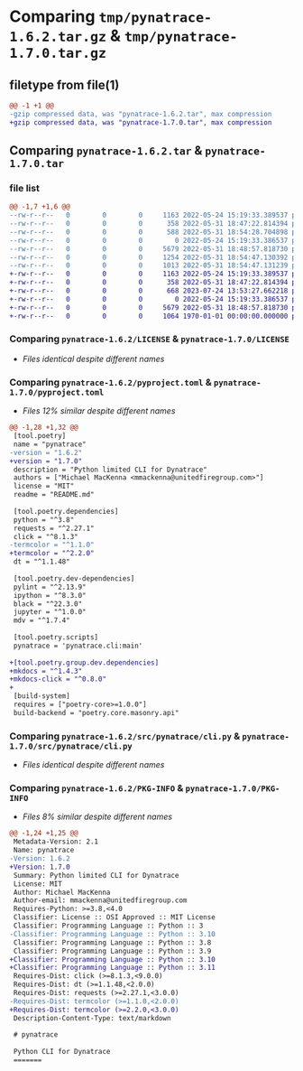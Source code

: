 # Comparing `tmp/pynatrace-1.6.2.tar.gz` & `tmp/pynatrace-1.7.0.tar.gz`

## filetype from file(1)

```diff
@@ -1 +1 @@
-gzip compressed data, was "pynatrace-1.6.2.tar", max compression
+gzip compressed data, was "pynatrace-1.7.0.tar", max compression
```

## Comparing `pynatrace-1.6.2.tar` & `pynatrace-1.7.0.tar`

### file list

```diff
@@ -1,7 +1,6 @@
--rw-r--r--   0        0        0     1163 2022-05-24 15:19:33.389537 pynatrace-1.6.2/LICENSE
--rw-r--r--   0        0        0      358 2022-05-31 18:47:22.814394 pynatrace-1.6.2/README.md
--rw-r--r--   0        0        0      588 2022-05-31 18:54:28.704898 pynatrace-1.6.2/pyproject.toml
--rw-r--r--   0        0        0        0 2022-05-24 15:19:33.386537 pynatrace-1.6.2/src/pynatrace/__init__.py
--rw-r--r--   0        0        0     5679 2022-05-31 18:48:57.818730 pynatrace-1.6.2/src/pynatrace/cli.py
--rw-r--r--   0        0        0     1254 2022-05-31 18:54:47.130392 pynatrace-1.6.2/setup.py
--rw-r--r--   0        0        0     1013 2022-05-31 18:54:47.131239 pynatrace-1.6.2/PKG-INFO
+-rw-r--r--   0        0        0     1163 2022-05-24 15:19:33.389537 pynatrace-1.7.0/LICENSE
+-rw-r--r--   0        0        0      358 2022-05-31 18:47:22.814394 pynatrace-1.7.0/README.md
+-rw-r--r--   0        0        0      668 2023-07-24 13:53:27.662218 pynatrace-1.7.0/pyproject.toml
+-rw-r--r--   0        0        0        0 2022-05-24 15:19:33.386537 pynatrace-1.7.0/src/pynatrace/__init__.py
+-rw-r--r--   0        0        0     5679 2022-05-31 18:48:57.818730 pynatrace-1.7.0/src/pynatrace/cli.py
+-rw-r--r--   0        0        0     1064 1970-01-01 00:00:00.000000 pynatrace-1.7.0/PKG-INFO
```

### Comparing `pynatrace-1.6.2/LICENSE` & `pynatrace-1.7.0/LICENSE`

 * *Files identical despite different names*

### Comparing `pynatrace-1.6.2/pyproject.toml` & `pynatrace-1.7.0/pyproject.toml`

 * *Files 12% similar despite different names*

```diff
@@ -1,28 +1,32 @@
 [tool.poetry]
 name = "pynatrace"
-version = "1.6.2"
+version = "1.7.0"
 description = "Python limited CLI for Dynatrace"
 authors = ["Michael MacKenna <mmackenna@unitedfiregroup.com>"]
 license = "MIT"
 readme = "README.md"
 
 [tool.poetry.dependencies]
 python = "^3.8"
 requests = "^2.27.1"
 click = "^8.1.3"
-termcolor = "^1.1.0"
+termcolor = "^2.2.0"
 dt = "^1.1.48"
 
 [tool.poetry.dev-dependencies]
 pylint = "^2.13.9"
 ipython = "^8.3.0"
 black = "^22.3.0"
 jupyter = "^1.0.0"
 mdv = "^1.7.4"
 
 [tool.poetry.scripts]
 pynatrace = 'pynatrace.cli:main'
 
+[tool.poetry.group.dev.dependencies]
+mkdocs = "^1.4.3"
+mkdocs-click = "^0.8.0"
+
 [build-system]
 requires = ["poetry-core>=1.0.0"]
 build-backend = "poetry.core.masonry.api"
```

### Comparing `pynatrace-1.6.2/src/pynatrace/cli.py` & `pynatrace-1.7.0/src/pynatrace/cli.py`

 * *Files identical despite different names*

### Comparing `pynatrace-1.6.2/PKG-INFO` & `pynatrace-1.7.0/PKG-INFO`

 * *Files 8% similar despite different names*

```diff
@@ -1,24 +1,25 @@
 Metadata-Version: 2.1
 Name: pynatrace
-Version: 1.6.2
+Version: 1.7.0
 Summary: Python limited CLI for Dynatrace
 License: MIT
 Author: Michael MacKenna
 Author-email: mmackenna@unitedfiregroup.com
 Requires-Python: >=3.8,<4.0
 Classifier: License :: OSI Approved :: MIT License
 Classifier: Programming Language :: Python :: 3
-Classifier: Programming Language :: Python :: 3.10
 Classifier: Programming Language :: Python :: 3.8
 Classifier: Programming Language :: Python :: 3.9
+Classifier: Programming Language :: Python :: 3.10
+Classifier: Programming Language :: Python :: 3.11
 Requires-Dist: click (>=8.1.3,<9.0.0)
 Requires-Dist: dt (>=1.1.48,<2.0.0)
 Requires-Dist: requests (>=2.27.1,<3.0.0)
-Requires-Dist: termcolor (>=1.1.0,<2.0.0)
+Requires-Dist: termcolor (>=2.2.0,<3.0.0)
 Description-Content-Type: text/markdown
 
 # pynatrace
 
 Python CLI for Dynatrace
 =======
```

